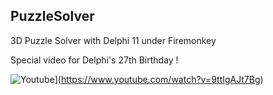 ## PuzzleSolver

3D Puzzle Solver with Delphi 11 under Firemonkey

Special video for Delphi's 27th Birthday !

![Youtube](https://img.youtube.com/vi/9ttIgAJt7Bg/0.jpg)](https://www.youtube.com/watch?v=9ttIgAJt7Bg)